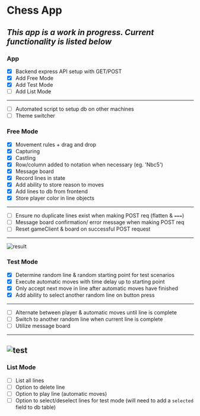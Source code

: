 # Chess App

_This app is a work in progress. Current functionality is listed below_
---
### App
- [x] Backend express API setup with GET/POST
- [x] Add Free Mode
- [x] Add Test Mode
- [ ] Add List Mode
---
- [ ] Automated script to setup db on other machines
- [ ] Theme switcher
### Free Mode
- [x] Movement rules + drag and drop
- [x] Capturing
- [x] Castling
- [x] Row/column added to notation when necessary (eg. 'Nbc5')
- [x] Message board
- [x] Record lines in state
- [x] Add ability to store reason to moves
- [x] Add lines to db from frontend
- [x] Store player color in line objects
---
- [ ] Ensure no duplicate lines exist when making POST req (flatten & `===`)
- [ ] Message board confirmation/ error message when making POST req
- [ ] Reset gameClient & board on successful POST request
---
![result](./assets/free-mode-demo.gif)
### Test Mode
- [x] Determine random line & random starting point for test scenarios
- [x] Execute automatic moves with time delay up to starting point
- [x] Only accept next move in line after automatic moves have finished
- [x] Add ability to select another random line on button press
---
- [ ] Alternate between player & automatic moves until line is complete
- [ ] Switch to another random line when current line is complete
- [ ] Utilize message board
---
![test](./assets/test-mode-demo.gif)
---
### List Mode
- [ ] List all lines
- [ ] Option to delete line
- [ ] Option to play line (automatic moves)
- [ ] Option to select/deselect lines for test mode (will need to add a `selected` field to db table)
